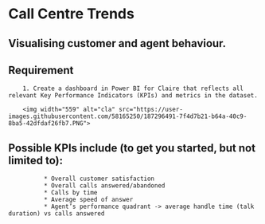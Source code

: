    # Call Centre Trends
   
   ## Visualising customer and agent behaviour.
   
   ## Requirement
        1. Create a dashboard in Power BI for Claire that reflects all relevant Key Performance Indicators (KPIs) and metrics in the dataset.
        
        <img width="559" alt="cla" src="https://user-images.githubusercontent.com/58165250/187296491-7f4d7b21-b64a-40c9-8ba5-42dfdaf26fb7.PNG">

        
        
   ## Possible KPIs include (to get you started, but not limited to):

              * Overall customer satisfaction
              * Overall calls answered/abandoned
              * Calls by time
              * Average speed of answer
              * Agent’s performance quadrant -> average handle time (talk duration) vs calls answered
